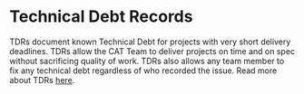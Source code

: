 # Technical Debt Records

TDRs document known Technical Debt for projects with very short delivery deadlines. TDRs allow the CAT Team to deliver projects on time and on spec without sacrificing quality of work. TDRs also allows any team member to fix any technical debt regardless of who recorded the issue. Read more about TDRs [here](https://teamdocs.digitalpfizer.com/tdr).

<!-- TOC goes here -->
